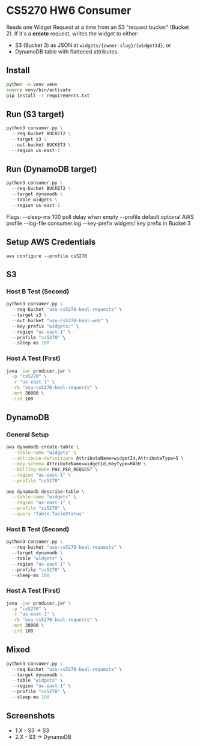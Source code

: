 # CS5270 HW6 Consumer

Reads one Widget Request at a time from an S3 "request bucket" (Bucket 2).
If it's a **create** request, writes the widget to either:
- S3 (Bucket 3) as JSON at `widgets/{owner-slug}/{widgetId}`, or
- DynamoDB table with flattened attributes.

## Install
```bash
python -m venv venv
source venv/bin/activate
pip install -r requirements.txt
```

## Run (S3 target)
```python
python3 consumer.py \
  --req-bucket BUCKET2 \
  --target s3 \
  --out-bucket BUCKET3 \
  --region us-east-1
```

## Run (DynamoDB target)
```python
python3 consumer.py \
  --req-bucket BUCKET2 \
  --target dynamodb \
  --table widgets \
  --region us-east-1
```

Flags:
  --sleep-ms 100        poll delay when empty
  --profile default     optional AWS profile
  --log-file consumer.log
  --key-prefix widgets/ key prefix in Bucket 3

## Setup AWS Credentials
```
aws configure --profile cs5270
```

## S3
### Host B Test (Second)
```python
python3 consumer.py \
  --req-bucket "usu-cs5270-beal-requests" \
  --target s3 \
  --out-bucket "usu-cs5270-beal-web" \
  --key-prefix "widgets/" \
  --region "us-east-1" \
  --profile "cs5270" \
  --sleep-ms 100
```

### Host A Test (First)
```bash
java -jar producer.jar \
  -p "cs5270" \
  -r "us-east-1" \
  -rb "usu-cs5270-beal-requests" \
  -mrt 30000 \
  -ird 100
```

## DynamoDB
### General Setup
```bash
aws dynamodb create-table \
  --table-name "widgets" \
  --attribute-definitions AttributeName=widgetId,AttributeType=S \
  --key-schema AttributeName=widgetId,KeyType=HASH \
  --billing-mode PAY_PER_REQUEST \
  --region "us-east-1" \
  --profile "cs5270"
```

```bash
aws dynamodb describe-table \
  --table-name "widgets" \
  --region "us-east-1" \
  --profile "cs5270" \
  --query 'Table.TableStatus'
```

### Host B Test (Second)
```python
python3 consumer.py \
  --req-bucket "usu-cs5270-beal-requests" \
  --target dynamodb \
  --table "widgets" \
  --region "us-east-1" \
  --profile "cs5270" \
  --sleep-ms 100
```

### Host A Test (First)
```bash
java -jar producer.jar \
  -p "cs5270" \
  -r "us-east-1" \
  -rb "usu-cs5270-beal-requests" \
  -mrt 30000 \
  -ird 100
```

## Mixed
```python
python3 consumer.py \
  --req-bucket "usu-cs5270-beal-requests" \
  --target dynamodb \
  --table "widgets" \
  --region "us-east-1" \
  --profile "cs5270" \
  --sleep-ms 100
```

## Screenshots
- 1.X - S3 -> S3
- 2.X - S3 -> DynamoDB